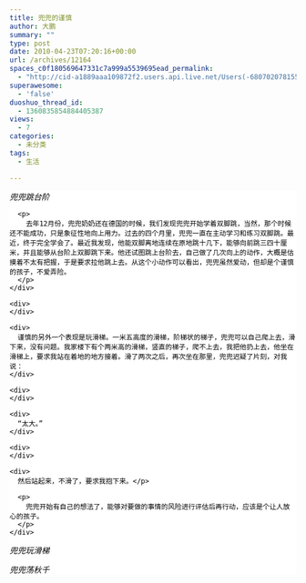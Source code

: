 ```yaml
---
title: 兜兜的谨慎
author: 大鹏
summary: ""
type: post
date: 2010-04-23T07:20:16+00:00
url: /archives/12164
spaces_c0f180569647331c7a999a5539695ead_permalink:
  - "http://cid-a1889aaa109872f2.users.api.live.net/Users(-6807020781556960526)/Blogs('A1889AAA109872F2!102')/Entries('A1889AAA109872F2!1106')?authkey=7T08dKQfQ0s%24"
superawesome:
  - 'false'
duoshuo_thread_id:
  - 1360835854884405387
views:
  - 7
categories:
  - 未分类
tags:
  - 生活

---
```

<div id="msgcns!A1889AAA109872F2!1106" class="bvMsg">
  <div style="background-color:white;color:black;">
    <div>
      <span><span style="font-style:italic;">兜兜跳台阶</span><br /><a href="http://pengzhaoblog.files.wordpress.com/2010/04/e5859ce5859ce8b7b3e4b88be58fb0e998b6.jpg?w=300" target="_blank" rel="WLPP;url=http://pengzhaoblog.files.wordpress.com/2010/04/e5859ce5859ce8b7b3e4b88be58fb0e998b6.jpg?w=300"><img src="http://pengzhaoblog.files.wordpress.com/2010/04/e5859ce5859ce8b7b3e4b88be58fb0e998b6.jpg?w=300" alt="" /></a></span></p> 
      
      <p>
        去年12月份，兜兜奶奶还在德国的时候，我们发现兜兜开始学着双脚跳，当然，那个时候还不能成功，只是象征性地向上用力。过去的四个月里，兜兜一直在主动学习和练习双脚跳。最近，终于完全学会了。最近我发现，他能双脚离地连续在原地跳十几下，能够向前跳三四十厘米，并且能够从台阶上双脚跳下来。他还试图跳上台阶去，自己做了几次向上的动作，大概是估摸着不太有把握，于是要求拉他跳上去。从这个小动作可以看出，兜兜虽然爱动，但却是个谨慎的孩子，不爱弄险。
      </p>
    </div>
    
    <div>
    </div>
    
    <div>
      谨慎的另外一个表现是玩滑梯。一米五高度的滑梯，阶梯状的梯子，兜兜可以自己爬上去，滑下来，没有问题。我家楼下有个两米高的滑梯，竖直的梯子，爬不上去，我把他扔上去，他坐在滑梯上，要求我站在着地的地方接着。滑了两次之后，再次坐在那里，兜兜迟疑了片刻，对我说：
    </div>
    
    <div>
    </div>
    
    <div>
      “太大。”
    </div>
    
    <div>
    </div>
    
    <div>
      然后站起来，不滑了，要求我抱下来。</p> 
      
      <p>
        兜兜开始有自己的想法了，能够对要做的事情的风险进行评估后再行动，应该是个让人放心的孩子。
      </p>
    </div>
  </div>
  
  <p>
    <span style="font-style:italic;">兜兜玩滑梯</span><br /><a href="http://pengzhaoblog.files.wordpress.com/2010/04/e5859ce5859ce88da1e7a78be58d83.jpg?w=300" target="_blank" rel="WLPP;url=http://pengzhaoblog.files.wordpress.com/2010/04/e5859ce5859ce88da1e7a78be58d83.jpg?w=300"><span></span></a><a href="http://pengzhaoblog.files.wordpress.com/2010/04/e5859ce5859ce88da1e7a78be58d83.jpg?w=300" target="_blank" rel="WLPP;url=http://pengzhaoblog.files.wordpress.com/2010/04/e5859ce5859ce88da1e7a78be58d83.jpg?w=300"><img src="http://pengzhaoblog.files.wordpress.com/2010/04/e5859ce5859ce88da1e7a78be58d83.jpg?w=300" alt="" /></a>
  </p>
  
  <p>
    <span style="font-style:italic;">兜兜荡秋千</span><br /><span><a href="http://pengzhaoblog.files.wordpress.com/2010/04/e5859ce5859ce88da1e7a78be58d83.jpg?w=300" target="_blank" rel="WLPP;url=http://pengzhaoblog.files.wordpress.com/2010/04/e5859ce5859ce88da1e7a78be58d83.jpg?w=300"><img src="http://pengzhaoblog.files.wordpress.com/2010/04/e5859ce5859ce88da1e7a78be58d83.jpg?w=300" alt="" /></a></span><span></span>
  </p>
</div>
